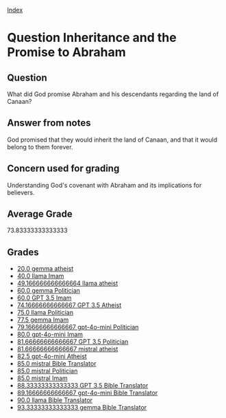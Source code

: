 
[Index](../../index.md)
# Question Inheritance and the Promise to Abraham
## Question
What did God promise Abraham and his descendants regarding the land of Canaan?

## Answer from notes
God promised that they would inherit the land of Canaan, and that it would belong to them forever.

## Concern used for grading
Understanding God's covenant with Abraham and its implications for believers.

## Average Grade
73.83333333333333

## Grades
 * [20.0 gemma atheist](../answers/gemma_atheist/Inheritance_and_the_Promise_to_Abraham.md)
 * [40.0 llama Imam](../answers/llama_Imam/Inheritance_and_the_Promise_to_Abraham.md)
 * [49.166666666666664 llama atheist](../answers/llama_atheist/Inheritance_and_the_Promise_to_Abraham.md)
 * [60.0 gemma Politician](../answers/gemma_Politician/Inheritance_and_the_Promise_to_Abraham.md)
 * [60.0 GPT 3.5 Imam](../answers/GPT_3.5_Imam/Inheritance_and_the_Promise_to_Abraham.md)
 * [74.16666666666667 GPT 3.5 Atheist](../answers/GPT_3.5_Atheist/Inheritance_and_the_Promise_to_Abraham.md)
 * [75.0 llama Politician](../answers/llama_Politician/Inheritance_and_the_Promise_to_Abraham.md)
 * [77.5 gemma Imam](../answers/gemma_Imam/Inheritance_and_the_Promise_to_Abraham.md)
 * [79.16666666666667 gpt-4o-mini Politician](../answers/gpt-4o-mini_Politician/Inheritance_and_the_Promise_to_Abraham.md)
 * [80.0 gpt-4o-mini Imam](../answers/gpt-4o-mini_Imam/Inheritance_and_the_Promise_to_Abraham.md)
 * [81.66666666666667 GPT 3.5 Politician](../answers/GPT_3.5_Politician/Inheritance_and_the_Promise_to_Abraham.md)
 * [81.66666666666667 mistral atheist](../answers/mistral_atheist/Inheritance_and_the_Promise_to_Abraham.md)
 * [82.5 gpt-4o-mini Atheist](../answers/gpt-4o-mini_Atheist/Inheritance_and_the_Promise_to_Abraham.md)
 * [85.0 mistral Bible Translator](../answers/mistral_Bible_Translator/Inheritance_and_the_Promise_to_Abraham.md)
 * [85.0 mistral Politician](../answers/mistral_Politician/Inheritance_and_the_Promise_to_Abraham.md)
 * [85.0 mistral Imam](../answers/mistral_Imam/Inheritance_and_the_Promise_to_Abraham.md)
 * [88.33333333333333 GPT 3.5 Bible Translator](../answers/GPT_3.5_Bible_Translator/Inheritance_and_the_Promise_to_Abraham.md)
 * [89.16666666666667 gpt-4o-mini Bible Translator](../answers/gpt-4o-mini_Bible_Translator/Inheritance_and_the_Promise_to_Abraham.md)
 * [90.0 llama Bible Translator](../answers/llama_Bible_Translator/Inheritance_and_the_Promise_to_Abraham.md)
 * [93.33333333333333 gemma Bible Translator](../answers/gemma_Bible_Translator/Inheritance_and_the_Promise_to_Abraham.md)
